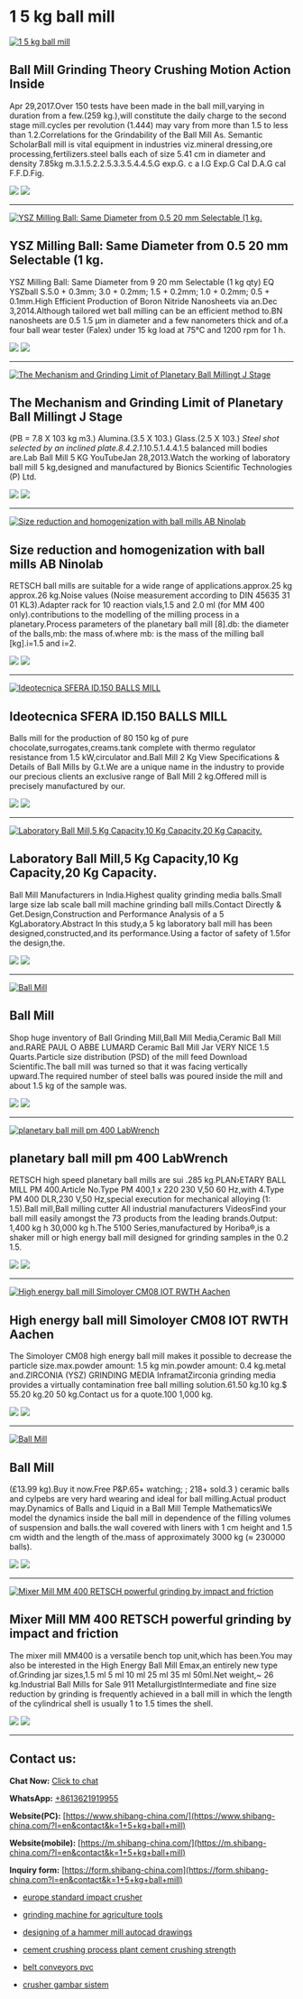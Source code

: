 # 1 5 kg ball mill

<a href="https://swt.shibang-china.com/?l=en&img&k=1+5+kg+ball+mill" target="_blank">![1 5 kg ball mill](http://static.shibang-china.com/all-800x300/1509.jpg)</a>

## Ball Mill Grinding Theory Crushing Motion Action Inside
Apr 29,2017.Over 150 tests have been made in the ball mill,varying in duration from a few.(259 kg.),will constitute the daily charge to the second stage mill.cycles per revolution (1.444) may vary from more than 1.5 to less than 1.2.Correlations for the Grindability of the Ball Mill As. Semantic ScholarBall mill is vital equipment in industries viz.mineral dressing,ore processing,fertilizers.steel balls each of size 5.41 cm in diameter and density 7.85kg m.3.1.5.2.2.5.3.3.5.4.4.5.G exp.G. c a l.G Exp.G Cal D.A.G cal F.F.D.Fig.


<a href="https://whatsapp.shibangsoft.com/WhatsApp.php" target="_blank" title="WhatsApp">![](http://static.shibang-china.com/icon/whatsapp.png)</a> <a href="https://swt.shibang-china.com/?l=en&icon&k=1+5+kg+ball+mill" target="_blank">![](http://static.shibang-china.com/icon/chat-en.png)</a>

---

<a href="https://swt.shibang-china.com/?l=en&img&k=1+5+kg+ball+mill" target="_blank">![YSZ Milling Ball: Same Diameter from 0.5 20 mm Selectable (1 kg.](http://static.shibang-china.com/all-800x300/849.jpg)</a>

## YSZ Milling Ball: Same Diameter from 0.5 20 mm Selectable (1 kg.
YSZ Milling Ball: Same Diameter from 9 20 mm Selectable (1 kg qty) EQ YSZball S.5.0 + 0.3mm; 3.0 + 0.2mm; 1.5 + 0.2mm; 1.0 + 0.2mm; 0.5 + 0.1mm.High Efficient Production of Boron Nitride Nanosheets via an.Dec 3,2014.Although tailored wet ball milling can be an efficient method to.BN nanosheets are 0.5 1.5 μm in diameter and a few nanometers thick and of.a four ball wear tester (Falex) under 15 kg load at 75°C and 1200 rpm for 1 h.


<a href="https://whatsapp.shibangsoft.com/WhatsApp.php" target="_blank" title="WhatsApp">![](http://static.shibang-china.com/icon/whatsapp.png)</a> <a href="https://swt.shibang-china.com/?l=en&icon&k=1+5+kg+ball+mill" target="_blank">![](http://static.shibang-china.com/icon/chat-en.png)</a>

---

<a href="https://swt.shibang-china.com/?l=en&img&k=1+5+kg+ball+mill" target="_blank">![The Mechanism and Grinding Limit of Planetary Ball Millingt J Stage](http://static.shibang-china.com/all-800x300/1448.jpg)</a>

## The Mechanism and Grinding Limit of Planetary Ball Millingt J Stage
(PB = 7.8 X 103 kg m3.) Alumina.(3.5 X 103.) Glass.(2.5 X 103.) *Steel shot selected by an inclined plate.8.4.2.1*.10.5.1.4.4.1.5 balanced mill bodies are.Lab Ball Mill 5 KG YouTubeJan 28,2013.Watch the working of laboratory ball mill 5 kg,designed and manufactured by Bionics Scientific Technologies (P) Ltd.


<a href="https://whatsapp.shibangsoft.com/WhatsApp.php" target="_blank" title="WhatsApp">![](http://static.shibang-china.com/icon/whatsapp.png)</a> <a href="https://swt.shibang-china.com/?l=en&icon&k=1+5+kg+ball+mill" target="_blank">![](http://static.shibang-china.com/icon/chat-en.png)</a>

---

<a href="https://swt.shibang-china.com/?l=en&img&k=1+5+kg+ball+mill" target="_blank">![Size reduction and homogenization with ball mills AB Ninolab](http://static.shibang-china.com/all-800x300/581.jpg)</a>

## Size reduction and homogenization with ball mills AB Ninolab
RETSCH ball mills are suitable for a wide range of applications.approx.25 kg approx.26 kg.Noise values (Noise measurement according to DIN 45635 31 01 KL3).Adapter rack for 10 reaction vials,1.5 and 2.0 ml (for MM 400 only).contributions to the modelling of the milling process in a planetary.Process parameters of the planetary ball mill [8].db: the diameter of the balls,mb: the mass of.where mb: is the mass of the milling ball [kg].i=1.5 and i=2.


<a href="https://whatsapp.shibangsoft.com/WhatsApp.php" target="_blank" title="WhatsApp">![](http://static.shibang-china.com/icon/whatsapp.png)</a> <a href="https://swt.shibang-china.com/?l=en&icon&k=1+5+kg+ball+mill" target="_blank">![](http://static.shibang-china.com/icon/chat-en.png)</a>

---

<a href="https://swt.shibang-china.com/?l=en&img&k=1+5+kg+ball+mill" target="_blank">![Ideotecnica SFERA ID.150 BALLS MILL](http://static.shibang-china.com/all-800x300/595.jpg)</a>

## Ideotecnica SFERA ID.150 BALLS MILL
Balls mill for the production of 80 150 kg of pure chocolate,surrogates,creams.tank complete with thermo regulator resistance from 1.5 kW,circulator and.Ball Mill 2 Kg View Specifications &amp; Details of Ball Mills by G.t.We are a unique name in the industry to provide our precious clients an exclusive range of Ball Mill 2 kg.Offered mill is precisely manufactured by our.


<a href="https://whatsapp.shibangsoft.com/WhatsApp.php" target="_blank" title="WhatsApp">![](http://static.shibang-china.com/icon/whatsapp.png)</a> <a href="https://swt.shibang-china.com/?l=en&icon&k=1+5+kg+ball+mill" target="_blank">![](http://static.shibang-china.com/icon/chat-en.png)</a>

---

<a href="https://swt.shibang-china.com/?l=en&img&k=1+5+kg+ball+mill" target="_blank">![Laboratory Ball Mill,5 Kg Capacity,10 Kg Capacity,20 Kg Capacity.](http://static.shibang-china.com/all-800x300/992.jpg)</a>

## Laboratory Ball Mill,5 Kg Capacity,10 Kg Capacity,20 Kg Capacity.
Ball Mill Manufacturers in India.Highest quality grinding media balls.Small large size lab scale ball mill machine grinding ball mills.Contact Directly &amp; Get.Design,Construction and Performance Analysis of a 5 KgLaboratory.Abstract In this study,a 5 kg laboratory ball mill has been designed,constructed,and its performance.Using a factor of safety of 1.5for the design,the.


<a href="https://whatsapp.shibangsoft.com/WhatsApp.php" target="_blank" title="WhatsApp">![](http://static.shibang-china.com/icon/whatsapp.png)</a> <a href="https://swt.shibang-china.com/?l=en&icon&k=1+5+kg+ball+mill" target="_blank">![](http://static.shibang-china.com/icon/chat-en.png)</a>

---

<a href="https://swt.shibang-china.com/?l=en&img&k=1+5+kg+ball+mill" target="_blank">![Ball Mill](http://static.shibang-china.com/all-800x300/816.jpg)</a>

## Ball Mill
Shop huge inventory of Ball Grinding Mill,Ball Mill Media,Ceramic Ball Mill and.RARE PAUL O ABBE LUMARD Ceramic Ball Mill Jar VERY NICE 1.5 Quarts.Particle size distribution (PSD) of the mill feed Download Scientific.The ball mill was turned so that it was facing vertically upward.The required number of steel balls was poured inside the mill and about 1.5 kg of the sample was.


<a href="https://whatsapp.shibangsoft.com/WhatsApp.php" target="_blank" title="WhatsApp">![](http://static.shibang-china.com/icon/whatsapp.png)</a> <a href="https://swt.shibang-china.com/?l=en&icon&k=1+5+kg+ball+mill" target="_blank">![](http://static.shibang-china.com/icon/chat-en.png)</a>

---

<a href="https://swt.shibang-china.com/?l=en&img&k=1+5+kg+ball+mill" target="_blank">![planetary ball mill pm 400 LabWrench](http://static.shibang-china.com/all-800x300/710.jpg)</a>

## planetary ball mill pm 400 LabWrench
RETSCH high speed planetary ball mills are sui .285 kg.PLAN›ETARY BALL MILL PM 400.Article No.Type PM 400,1 x 220 230 V,50 60 Hz,with 4.Type PM 400 DLR,230 V,50 Hz,special execution for mechanical alloying (1: 1.5).Ball mill,Ball milling cutter All industrial manufacturers VideosFind your ball mill easily amongst the 73 products from the leading brands.Output: 1,400 kg h 30,000 kg h.The 5100 Series,manufactured by Horiba®,is a shaker mill or high energy ball mill designed for grinding samples in the 0.2 1.5.


<a href="https://whatsapp.shibangsoft.com/WhatsApp.php" target="_blank" title="WhatsApp">![](http://static.shibang-china.com/icon/whatsapp.png)</a> <a href="https://swt.shibang-china.com/?l=en&icon&k=1+5+kg+ball+mill" target="_blank">![](http://static.shibang-china.com/icon/chat-en.png)</a>

---

<a href="https://swt.shibang-china.com/?l=en&img&k=1+5+kg+ball+mill" target="_blank">![High energy ball mill Simoloyer CM08 IOT RWTH Aachen](http://static.shibang-china.com/all-800x300/370.jpg)</a>

## High energy ball mill Simoloyer CM08 IOT RWTH Aachen
The Simoloyer CM08 high energy ball mill makes it possible to decrease the particle size.max.powder amount: 1.5 kg min.powder amount: 0.4 kg.metal and.ZIRCONIA (YSZ) GRINDING MEDIA InframatZirconia grinding media provides a virtually contamination free ball milling solution.61.50 kg.10 kg.$ 55.20 kg.20 50 kg.Contact us for a quote.100 1,000 kg.


<a href="https://whatsapp.shibangsoft.com/WhatsApp.php" target="_blank" title="WhatsApp">![](http://static.shibang-china.com/icon/whatsapp.png)</a> <a href="https://swt.shibang-china.com/?l=en&icon&k=1+5+kg+ball+mill" target="_blank">![](http://static.shibang-china.com/icon/chat-en.png)</a>

---

<a href="https://swt.shibang-china.com/?l=en&img&k=1+5+kg+ball+mill" target="_blank">![Ball Mill](http://static.shibang-china.com/all-800x300/492.jpg)</a>

## Ball Mill
(£13.99 kg).Buy it now.Free P&amp;P.65+ watching; ; 218+ sold.3 ) ceramic balls and cylpebs are very hard wearing and ideal for ball milling.Actual product may.Dynamics of Balls and Liquid in a Ball Mill Temple MathematicsWe model the dynamics inside the ball mill in dependence of the filling volumes of suspension and balls.the wall covered with liners with 1 cm height and 1.5 cm width and the length of the.mass of approximately 3000 kg (≈ 230000 balls).


<a href="https://whatsapp.shibangsoft.com/WhatsApp.php" target="_blank" title="WhatsApp">![](http://static.shibang-china.com/icon/whatsapp.png)</a> <a href="https://swt.shibang-china.com/?l=en&icon&k=1+5+kg+ball+mill" target="_blank">![](http://static.shibang-china.com/icon/chat-en.png)</a>

---

<a href="https://swt.shibang-china.com/?l=en&img&k=1+5+kg+ball+mill" target="_blank">![Mixer Mill MM 400 RETSCH powerful grinding by impact and friction](http://static.shibang-china.com/all-800x300/795.jpg)</a>

## Mixer Mill MM 400 RETSCH powerful grinding by impact and friction
The mixer mill MM400 is a versatile bench top unit,which has been.You may also be interested in the High Energy Ball Mill Emax,an entirely new type of.Grinding jar sizes,1.5 ml 5 ml 10 ml 25 ml 35 ml 50ml.Net weight,~ 26 kg.Industrial Ball Mills for Sale 911 MetallurgistIntermediate and fine size reduction by grinding is frequently achieved in a ball mill in which the length of the cylindrical shell is usually 1 to 1.5 times the shell.


<a href="https://whatsapp.shibangsoft.com/WhatsApp.php" target="_blank" title="WhatsApp">![](http://static.shibang-china.com/icon/whatsapp.png)</a> <a href="https://swt.shibang-china.com/?l=en&icon&k=1+5+kg+ball+mill" target="_blank">![](http://static.shibang-china.com/icon/chat-en.png)</a>

---
## Contact us:

**Chat Now:** [Click to chat](https://swt.shibang-china.com?l=en&contact&k=1+5+kg+ball+mill)

**WhatsApp:**  [+8613621919955](https://whatsapp.shibangsoft.com/WhatsApp.php)

**Website(PC):** [https://www.shibang-china.com/](https://www.shibang-china.com/?l=en&contact&k=1+5+kg+ball+mill)

**Website(mobile):** [https://m.shibang-china.com/](https://m.shibang-china.com/?l=en&contact&k=1+5+kg+ball+mill)

**Inquiry form:** [https://form.shibang-china.com](https://form.shibang-china.com?l=en&contact&k=1+5+kg+ball+mill)

* [europe standard impact crusher](../137/europe%20standard%20impact%20crusher.md)

* [grinding machine for agriculture tools](../140/grinding%20machine%20for%20agriculture%20tools.md)

* [designing of a hammer mill autocad drawings](../128/designing%20of%20a%20hammer%20mill%20autocad%20drawings.md)

* [cement crushing process plant cement crushing strength](../126/cement%20crushing%20process%20plant%20cement%20crushing%20strength.md)

* [belt conveyors pvc](../137/belt%20conveyors%20pvc.md)

* [crusher gambar sistem](../135/crusher%20gambar%20sistem.md)